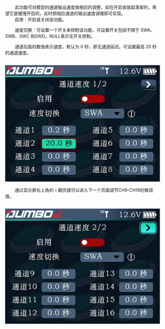         此功能可对模型的通道输出速度做相应的调整，如在开启收放起落架时，希望它是缓慢开启的，此时把相应通道的输出速度调慢即可实现。<br/>
        启用：开启或关闭该功能。

        速度切换：可设置一个开关来控制该功能，可设置开关包括不限于 SWA、SWB、SWC 和SWD。NULL表示无开关控制。        

        通道后面的数值表示速度，默认为 0 秒，即无通道延迟。可设置最高 20 秒的通道速度。

        ![](../pic/261.webp)

        通过显示屏右上角的 `>` 翻页键可以进入下一个页面调节CH9-CH16的微调值。

        ![](../pic/262.webp)
